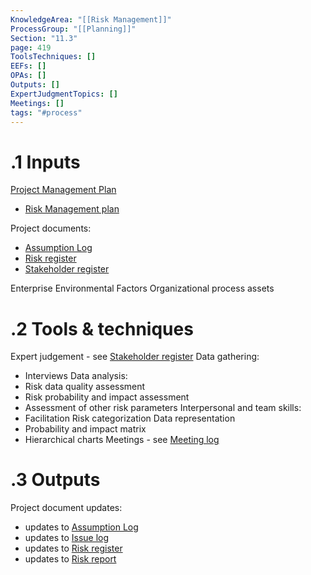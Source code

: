 ```yaml
---
KnowledgeArea: "[[Risk Management]]"
ProcessGroup: "[[Planning]]"
Section: "11.3"
page: 419
ToolsTechniques: []
EEFs: []
OPAs: []
Outputs: []
ExpertJudgmentTopics: []
Meetings: []
tags: "#process"
---
```

# .1 Inputs

[Project Management Plan](Project%20Management%20Plan.md)
* [Risk Management plan](Risk%20Management%20plan.md)

Project documents:
* [Assumption Log](Assumption%20Log.md)
* [Risk register](Risk%20register.md)
* [Stakeholder register](Stakeholder%20register.md)

Enterprise Environmental Factors
Organizational process assets

# .2 Tools & techniques
Expert judgement - see [Stakeholder register](Stakeholder%20register.md)
Data gathering:
* Interviews
Data analysis:
* Risk data quality assessment
* Risk probability and impact assessment
* Assessment of other risk parameters
Interpersonal and team skills:
* Facilitation
Risk categorization
Data representation
* Probability and impact matrix
* Hierarchical charts
Meetings - see [Meeting log](Meeting%20log.md)

# .3 Outputs
Project document updates:
* updates to [Assumption Log](Assumption%20Log.md)
* updates to [Issue log](Issue%20log.md)
* updates to [Risk register](Risk%20register.md)
* updates to [Risk report](Risk%20report.md)


